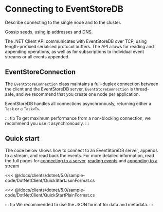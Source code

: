 # Connecting to EventStoreDB

Describe connecting to the single node and to the cluster.

Gossip seeds, using ip addresses and DNS.

The .NET Client API communicates with EventStoreDB over TCP, using length-prefixed serialised protocol buffers. The API allows for reading and appending operations, as well as for subscriptions to individual event streams or all events appended.

## EventStoreConnection

The `EventStoreConnection` class maintains a full-duplex connection between the client and the EventStoreDB server. `EventStoreConnection` is thread-safe, and we recommend that you create one node per application.

EventStoreDB handles all connections asynchronously, returning either a `Task` or a `Task<T>`.

::: tip
To get maximum performance from a non-blocking connection, we recommend you use it asynchronously.
:::

## Quick start

The code below shows how to connect to an EventStoreDB server, appends to a stream, and read back the events. For more detailed information, read the full pages for [connecting to a server](connecting-to-a-server.md), [reading events](../reading/README.md) and [appending to a stream](../appending/README.md)

<xode-group>
<xode-block title="JSON format event">

<<< @/docs/clients/dotnet/5.0/sample-code/DotNetClient/QuickStartJsonFormat.cs
</xode-block>
<xode-block title="Plain-text format event">

<<< @/docs/clients/dotnet/5.0/sample-code/DotNetClient/QuickStartPlainFormat.cs
</xode-block>
</xode-group>

::: tip
We recommended to use the JSON format for data and metadata.
:::

